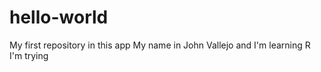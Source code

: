 # hello-world
My first repository in this app
My name in John Vallejo and I'm learning R
I'm trying
